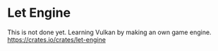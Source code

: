 # Let Engine
This is not done yet.
Learning Vulkan by making an own game engine.
https://crates.io/crates/let-engine
